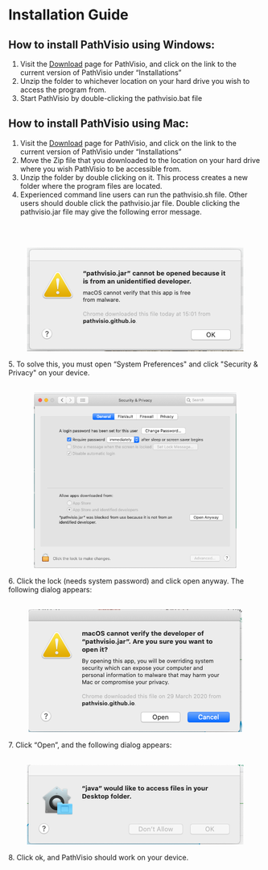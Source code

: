 # Installation Guide

## How to install **PathVisio** using Windows:

1. Visit the [Download]( https://pathvisio.github.io/pages/download) page for PathVisio, and click on the link to the current version of PathVisio under “Installations”
2. Unzip the folder to whichever location on your hard drive you wish to access the program from. 
3. Start PathVisio by double-clicking the pathvisio.bat file

## How to install **PathVisio** using Mac:

1. Visit the [Download]( https://pathvisio.github.io/pages/download) page for PathVisio, and click on the link to the current version of PathVisio under “Installations”
2. Move the Zip file that you downloaded to the location on your hard drive where you wish PathVisio to be accessible from.
3. Unzip the folder by double clicking on it. This process creates a new folder where the program files are located. 
4. Experienced command line users can run the pathvisio.sh file. Other users should double click the pathvisio.jar file.
Double clicking the pathvisio.jar file may give the following error message.
<br>
<br>
<p align="center">
  <img width="430" height="206" src="../images/Error_Mac.png">
</p>
5. To solve this, you must open “System Preferences" and click "Security & Privacy" on your device.
<br>
<br>
<p align="center">
  <img width="402" height="348" src="../images/Security_and_Privacy_Mac.png">
</p>
6. Click the lock (needs system password) and click open anyway. The following dialog appears:
<br>
<br>
<p align="center">
  <img width="424" height="243" src="../images/Mac_Warning_PathVisio.png">
</p>
7. Click “Open”, and the following dialog appears:
<br>
<br>
<p align="center">
  <img width="430" height="158" src="../images/Java_Access_Mac.png">
</p>
8. Click ok, and PathVisio should work on your device. 

